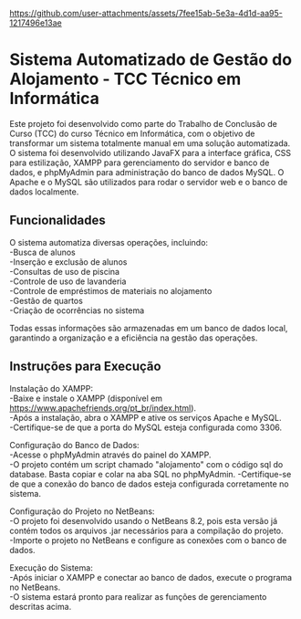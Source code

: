 https://github.com/user-attachments/assets/7fee15ab-5e3a-4d1d-aa95-1217496e13ae


# Sistema Automatizado de Gestão do Alojamento - TCC Técnico em Informática
Este projeto foi desenvolvido como parte do Trabalho de Conclusão de Curso (TCC) do curso Técnico em Informática, com o objetivo de transformar um sistema totalmente manual em uma solução automatizada. O sistema foi desenvolvido utilizando JavaFX para a interface gráfica, CSS para estilização, XAMPP para gerenciamento do servidor e banco de dados, e phpMyAdmin para administração do banco de dados MySQL. O Apache e o MySQL são utilizados para rodar o servidor web e o banco de dados localmente.  

## Funcionalidades
O sistema automatiza diversas operações, incluindo:  
-Busca de alunos  
-Inserção e exclusão de alunos  
-Consultas de uso de piscina  
-Controle de uso de lavanderia  
-Controle de empréstimos de materiais no alojamento  
-Gestão de quartos  
-Criação de ocorrências no sistema  

Todas essas informações são armazenadas em um banco de dados local, garantindo a organização e a eficiência na gestão das operações.  

## Instruções para Execução  
Instalação do XAMPP:  
-Baixe e instale o XAMPP (disponível em https://www.apachefriends.org/pt_br/index.html).  
-Após a instalação, abra o XAMPP e ative os serviços Apache e MySQL.  
-Certifique-se de que a porta do MySQL esteja configurada como 3306.  

Configuração do Banco de Dados:  
-Acesse o phpMyAdmin através do painel do XAMPP.  
-O projeto contém um script chamado "alojamento" com o código sql do database. Basta copiar e colar na aba SQL no phpMyAdmin. 
-Certifique-se de que a conexão do banco de dados esteja configurada corretamente no sistema.  

Configuração do Projeto no NetBeans:    
-O projeto foi desenvolvido usando o NetBeans 8.2, pois esta versão já contém todos os arquivos .jar necessários para a compilação do projeto.  
-Importe o projeto no NetBeans e configure as conexões com o banco de dados.  

Execução do Sistema:  
-Após iniciar o XAMPP e conectar ao banco de dados, execute o programa no NetBeans.  
-O sistema estará pronto para realizar as funções de gerenciamento descritas acima.  
